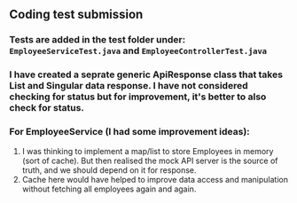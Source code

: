 ## Coding test submission

### Tests are added in the test folder under: `EmployeeServiceTest.java` and `EmployeeControllerTest.java`
### I have created a seprate generic ApiResponse class that takes List and Singular data response. I have not considered checking for status but for improvement, it's better to also check for status.
### For EmployeeService (I had some improvement ideas):
1. I was thinking to implement a map/list to store Employees in memory (sort of cache).
      But then realised the mock API server is the source of truth, and we should depend on it for response.
2. Cache here would have helped to improve data access and manipulation without fetching all employees again and again.
     